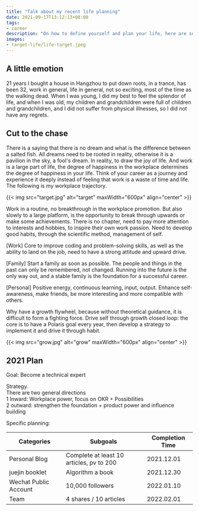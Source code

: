 ```yaml
---
title: "Talk about my recent life planning"
date: 2021-09-17T13:12:13+08:00
tags:
- career
description: "On how to define yourself and plan your life, here are some of my thoughts"
images:
- target-life/life-target.jpeg
---
```

## A little emotion

 21 years I bought a house in Hangzhou to put down roots, in a trance, has been 32, work in general, life in general, not so exciting, most of the time as the walking dead. When I was young, I did my best to feel the splendor of life, and when I was old, my children and grandchildren were full of children and grandchildren, and I did not suffer from physical illnesses, so I did not have any regrets.

## Cut to the chase


There is a saying that there is no dream and what is the difference between a salted fish. All dreams need to be rooted in reality, otherwise it is a pavilion in the sky, a fool's dream. In reality, to draw the joy of life. And work is a large part of life, the degree of happiness in the workplace determines the degree of happiness in your life. Think of your career as a journey and experience it deeply instead of feeling that work is a waste of time and life. The following is my workplace trajectory.

{{< img src="target.jpg" alt="target" maxWidth="600px" align="center" >}} 

Work in a routine, no breakthrough in the workplace promotion. But also slowly to a large platform, is the opportunity to break through upwards or make some achievements. There is no chapter, need to pay more attention to interests and hobbies, to inspire their own work passion. Need to develop good habits, through the scientific method, management of self.

[Work] Core to improve coding and problem-solving skills, as well as the ability to land on the job, need to have a strong attitude and upward drive.

[Family] Start a family as soon as possible. The people and things in the past can only be remembered, not changed. Running into the future is the only way out, and a stable family is the foundation for a successful career.

[Personal] Positive energy, continuous learning, input, output. Enhance self-awareness, make friends, be more interesting and more compatible with others.

Why have a growth flywheel, because without theoretical guidance, it is difficult to form a fighting force. Drive self through growth closed loop: the core is to have a Polaris goal every year, then develop a strategy to implement it and drive it through habit.

{{< img src="grow.jpg" alt="grow" maxWidth="600px" align="center" >}}

## 2021 Plan

Goal: Become a technical expert

<!-- {{< img src="2021.jpg" alt="2021" maxWidth="600px" align="center" >}} -->

Strategy.  
There are two general directions  
1 Inward: Workplace power, focus on OKR + Possibilities  
2 outward: strengthen the foundation + product power and influence building   

<!-- * 形成全方位的能力图谱

 <div style='width: 120px;' >分类</div> | 信息输入 | <div style='width: 120px;' >思考本质</div> | 形成观点
---------|----------|---------|---------
 远见/认知 | 网络资源：内容运营/流量运营/理财/技术方法论；认识10个领域方向的最Top的大佬；关注同层级 | | 
 产品/商业 | 36kr、[MBA](http://mba.zju.edu.cn/page-ckb.html)、混沌大学 |  | 调研、产品分析、商业模式分析；大事件、总结、判断
 领导才能 | 书籍：金字塔原理 | 
 智慧 | 历史/经典/毛泽东、马克思 |  -->

 Specific planning:  

 <!-- 成长的底层逻辑、方法文章/全栈思维文章/教练文章 -->

Categories | Subgoals | Completion Time
---------|----------|---------
 Personal Blog | Complete at least 10 articles, pv to 200 | 2021.12.01
 juejin booklet | Algorithm a book | 2021.12.30
 Wechat Public Account | 10,000 followers | 2022.01.10
 Team | 4 shares / 10 articles | 2022.02.01
